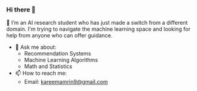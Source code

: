### Hi there 👋
🌱 I’m an AI research student who has just made a switch from a different domain. I'm trying to navigate the machine learning space and looking for help from anyone who can offer guidance.
- 💬 Ask me about:
  - Recommendation Systems 
  - Machine Learning Algorithms 
  - Math and Statistics
- 📫 How to reach me: 
  - Email: kareemamrin9@gmail.com
<!--
**AmrinKareem/AmrinKareem** is a ✨ _special_ ✨ repository because its `README.md` (this file) appears on your GitHub profile.

Here are some ideas to get you started:

- 🔭 I’m currently working on ...
- 🌱 I’m currently learning ...
- 👯 I’m looking to collaborate on ...
- 🤔 I’m looking for help with ...
- 💬 Ask me about ...
- 📫 How to reach me: ...
- 😄 Pronouns: ...
- ⚡ Fun fact: ...
-->
